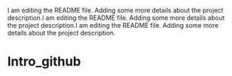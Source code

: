 I am editing the README file. Adding some more details about the project description.I am editing the README file. Adding some more details about the project description.I am editing the README file. Adding some more details about the project description.
# Intro_github
